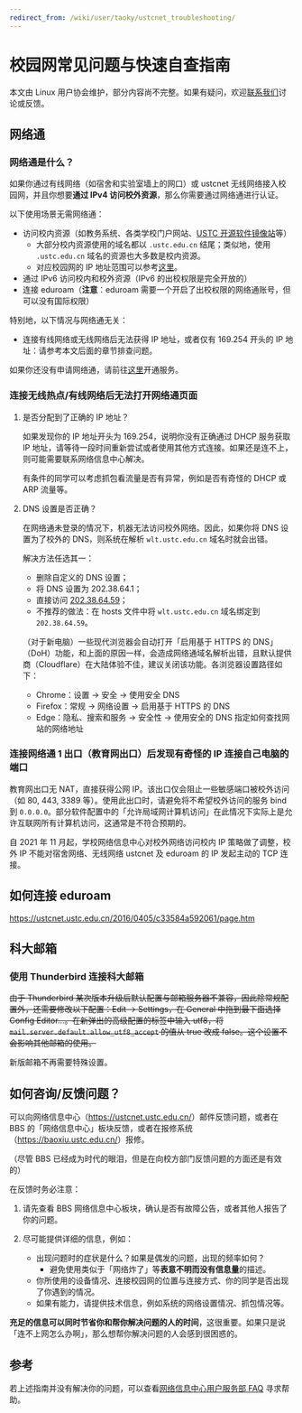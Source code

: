 ```yaml
---
redirect_from: /wiki/user/taoky/ustcnet_troubleshooting/
---
```


# 校园网常见问题与快速自查指南

本文由 Linux 用户协会维护，部分内容尚不完整。如果有疑问，欢迎[联系我们](../lug/contact/)讨论或反馈。

## 网络通

### 网络通是什么？

如果你通过有线网络（如宿舍和实验室墙上的网口）或 ustcnet 无线网络接入校园网，并且你想要**通过 IPv4 访问校外资源**，那么你需要通过网络通进行认证。

以下使用场景无需网络通：

- 访问校内资源（如教务系统、各类学校门户网站、[USTC 开源软件镜像站](https://mirrors.ustc.edu.cn)等）
  - 大部分校内资源使用的域名都以 `.ustc.edu.cn` 结尾；类似地，使用 `.ustc.edu.cn` 域名的资源也大多数是校内资源。
  - 对应校园网的 IP 地址范围可以参考[这里](https://git.ustc.edu.cn/ustcnic/docs/-/blob/master/IP_AS.md)。
- 通过 IPv6 访问校内和校外资源（IPv6 的出校权限是完全开放的）
- 连接 eduroam（**注意**：eduroam 需要一个开启了出校权限的网络通账号，但可以没有国际权限）

特别地，以下情况与网络通无关：

- 连接有线网络或无线网络后无法获得 IP 地址，或者仅有 169.254 开头的 IP 地址：请参考本文后面的章节排查问题。

如果你还没有申请网络通，请前往[这里](https://ustcnet.ustc.edu.cn/service/index.php?activeTab=tabWelcome)开通服务。

### 连接无线热点/有线网络后无法打开网络通页面

1. 是否分配到了正确的 IP 地址？

   如果发现你的 IP 地址开头为 169.254，说明你没有正确通过 DHCP 服务获取 IP 地址，请等待一段时间重新尝试或者使用其他方式连接。如果还是连不上，则可能需要联系网络信息中心解决。

   有条件的同学可以考虑抓包看流量是否有异常，例如是否有奇怪的 DHCP 或 ARP 流量等。

2. DNS 设置是否正确？

   在网络通未登录的情况下，机器无法访问校外网络。因此，如果你将 DNS 设置为了校外的 DNS，则系统在解析 `wlt.ustc.edu.cn` 域名时就会出错。

   解决方法任选其一：

   - 删除自定义的 DNS 设置；
   - 将 DNS 设置为 202.38.64.1；
   - 直接访问 [202.38.64.59](http://202.38.64.59)；
   - 不推荐的做法：在 hosts 文件中将 `wlt.ustc.edu.cn` 域名绑定到 `202.38.64.59`。

   （对于新电脑）一些现代浏览器会自动打开「启用基于 HTTPS 的 DNS」（DoH）功能，和上面的原因一样，会造成网络通域名解析出错，且默认提供商（Cloudflare）在大陆体验不佳，建议关闭该功能。各浏览器设置路径如下：

   - Chrome：设置 → 安全 → 使用安全 DNS
   - Firefox：常规 → 网络设置 → 启用基于 HTTPS 的 DNS
   - Edge：隐私、搜索和服务 → 安全性 → 使用安全的 DNS 指定如何查找网站的网络地址

### 连接网络通 1 出口（教育网出口）后发现有奇怪的 IP 连接自己电脑的端口

教育网出口无 NAT，直接获得公网 IP。该出口仅会阻止一些敏感端口被校外访问（如 80, 443, 3389 等）。使用此出口时，请避免将不希望校外访问的服务 bind 到 `0.0.0.0`。部分软件配置中的「允许局域网计算机访问」在此情况下实际上是允许互联网所有计算机访问，这通常是不符合预期的。

自 2021 年 11 月起，学校网络信息中心对校外网络访问校内 IP 策略做了调整，校外 IP 不能对宿舍网络、无线网络 ustcnet 及 eduroam 的 IP 发起主动的 TCP 连接。

## 如何连接 eduroam

<https://ustcnet.ustc.edu.cn/2016/0405/c33584a592061/page.htm>

## 科大邮箱

### 使用 Thunderbird 连接科大邮箱

~~由于 Thunderbird 某次版本升级后默认配置与邮箱服务器不兼容，因此除常规配置外，还需要修改以下配置：Edit → Settings，在 General 中拖到最下面选择 Config Editor...。在新弹出的高级配置的标签中输入 utf8，将 `mail.server.default.allow_utf8_accept` 的值从 true 改成 false。这个设置不会影响其他邮箱的使用。~~

新版邮箱不再需要特殊设置。

## 如何咨询/反馈问题？

可以向网络信息中心（<https://ustcnet.ustc.edu.cn/>）邮件反馈问题，或者在 BBS 的「网络信息中心」板块反馈，或者在报修系统（<https://baoxiu.ustc.edu.cn/>）报修。

（尽管 BBS 已经成为时代的眼泪，但是在向校方部门反馈问题的方面还是有效的）

在反馈时务必注意：

1. 请先查看 BBS 网络信息中心板块，确认是否有故障公告，或者其他人报告了你的问题。
2. 尽可能提供详细的信息，例如：

   - 出现问题时的症状是什么？如果是偶发的问题，出现的频率如何？
     - 避免使用类似于「网络炸了」等**表意不明而没有信息量**的描述。
   - 你所使用的设备情况、连接校园网的位置与连接方式、你的同学是否出现了你遇到的情况。
   - 如果有能力，请提供技术信息，例如系统的网络设置情况、抓包情况等。

**充足的信息可以同时节省你和帮你解决问题的人的时间**，这很重要。如果只是说「连不上网怎么办啊」，那么想帮你解决问题的人会感到很困惑的。

## 参考

若上述指南并没有解决你的问题，可以查看[网络信息中心用户服务部 FAQ](https://netfee.ustc.edu.cn/faq/) 寻求帮助。
